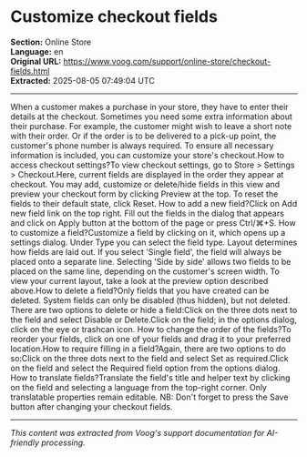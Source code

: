# Customize checkout fields

**Section:** Online Store  
**Language:** en  
**Original URL:** https://www.voog.com/support/online-store/checkout-fields.html  
**Extracted:** 2025-08-05 07:49:04 UTC

---

When a customer makes a purchase in your store, they have to enter their details at the checkout. Sometimes you need some extra information about their purchase. For example, the customer might wish to leave a short note with their order. Or if the order is to be delivered to a pick-up point, the customer's phone number is always required. To ensure all necessary information is included, you can customize your store's checkout.How to access checkout settings?To view checkout settings, go to Store > Settings > Checkout.Here, current fields are displayed in the order they appear at checkout. You may add, customize or delete/hide fields in this view and preview your checkout form by clicking Preview at the top. To reset the fields to their default state, click Reset.
How to add a new field?Click on Add new field link on the top right. Fill out the fields in the dialog that appears and click on Apply button at the bottom of the page or press Ctrl/⌘+S.
How to customize a field?Customize a field by clicking on it, which opens up a settings dialog. Under Type you can select the field type. Layout determines how fields are laid out. If you select 'Single field', the field will always be placed onto a separate line. Selecting 'Side by side' allows two fields to be placed on the same line, depending on the customer's screen width. To view your current layout, take a look at the preview option described above.How to delete a field?Only fields that you have created can be deleted. System fields can only be disabled (thus hidden), but not deleted. There are two options to delete or hide a field:Click on the three dots next to the field and select Disable or Delete.Click on the field; in the options dialog, click on the eye or trashcan icon.
How to change the order of the fields?To reorder your fields, click on one of your fields and drag it to your preferred location.How to require filling in a field?Again, there are two options to do so:Click on the three dots next to the field and select Set as required.Click on the field and select the Required field option from the options dialog.
How to translate fields?Translate the field's title and helper text by clicking on the field and selecting a language from the top-right corner. Only translatable properties remain editable.
NB: Don't forget to press the Save button after changing your checkout fields.

---

*This content was extracted from Voog's support documentation for AI-friendly processing.*
